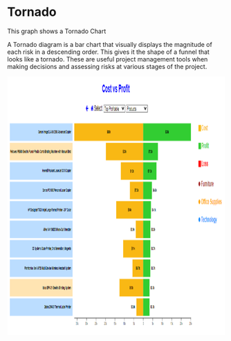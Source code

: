 # Tornado

This graph shows a Tornado Chart

A Tornado diagram is a bar chart that visually displays the magnitude of each risk in a descending order. This gives it the shape of a funnel that looks like a tornado. These are useful project management tools when making decisions and assessing risks at various stages of the project.

<img src="assets/img/charts Image/Gerald.PNG" alt="App interface" width="1000" height="600">
